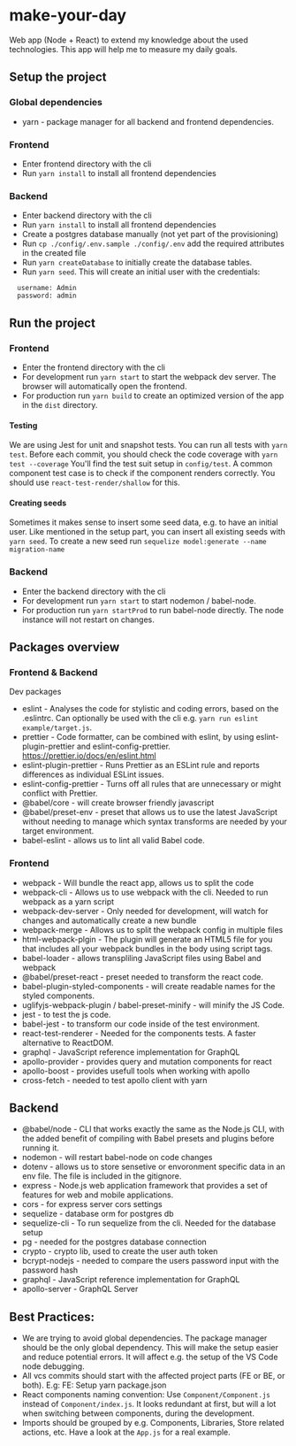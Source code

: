 # make-your-day
Web app (Node + React) to extend my knowledge about the used technologies. This app will help me to measure my daily goals.


## Setup the project

### Global dependencies
* yarn - package manager for all backend and frontend dependencies.

### Frontend
* Enter frontend directory with the cli
* Run `yarn install` to install all frontend dependencies

### Backend
* Enter backend directory with the cli
* Run `yarn install` to install all frontend dependencies
* Create a postgres database manually (not yet part of the provisioning)
* Run `cp ./config/.env.sample ./config/.env` add the required attributes in the created file
* Run `yarn createDatabase` to initially create the database tables.
* Run `yarn seed`. This will create an initial user with the credentials:
```
  username: Admin
  password: admin
```


## Run the project

### Frontend
* Enter the frontend directory with the cli
* For development run `yarn start` to start the webpack dev server. The browser will automatically open the frontend.
* For production run `yarn build` to create an optimized version of the app in the `dist` directory.

#### Testing
We are using Jest for unit and snapshot tests. You can run all tests with `yarn test`.
Before each commit, you should check the code coverage with `yarn test --coverage`
You'll find the test suit setup in `config/test`.
A common component test case is to check if the component renders correctly.
You should use `react-test-render/shallow` for this.

#### Creating seeds
Sometimes it makes sense to insert some seed data, e.g. to have an initial user.
Like mentioned in the setup part, you can insert all existing seeds with `yarn seed`.
To create a new seed run  `sequelize model:generate --name migration-name`

### Backend
* Enter the backend directory with the cli
* For development run `yarn start` to start nodemon / babel-node.
* For production run `yarn startProd` to run babel-node directly. The node instance will not restart on changes.


## Packages overview

### Frontend & Backend
Dev packages
* eslint - Analyses the code for stylistic and coding errors, based on the .eslintrc.
Can optionally be used with the cli e.g. `yarn run eslint example/target.js`.
* prettier - Code formatter, can be combined with eslint, by using eslint-plugin-prettier and eslint-config-prettier. https://prettier.io/docs/en/eslint.html
* eslint-plugin-prettier - Runs Prettier as an ESLint rule and reports differences as individual ESLint issues.
* eslint-config-prettier - Turns off all rules that are unnecessary or might conflict with Prettier.
* @babel/core - will create browser friendly javascript
* @babel/preset-env - preset that allows us to use the latest JavaScript without needing to manage which syntax transforms are needed by your target environment.
* babel-eslint - allows us to lint all valid Babel code.

### Frontend
* webpack - Will bundle the react app, allows us to split the code
* webpack-cli - Allows us to use webpack with the cli. Needed to run webpack as a yarn script
* webpack-dev-server - Only needed for development, will watch for changes and automatically create a new bundle
* webpack-merge - Allows us to split the webpack config in multiple files
* html-webpack-plgin - The plugin will generate an HTML5 file for you that includes all your webpack bundles in the body using script tags.
* babel-loader - allows transpliling JavaScript files using Babel and webpack
* @babel/preset-react - preset needed to transform the react code.
* babel-plugin-styled-components - will create readable names for the styled components.
* uglifyjs-webpack-plugin / babel-preset-minify - will minify the JS Code.
* jest - to test the js code.
* babel-jest - to transform our code inside of the test environment.
* react-test-renderer - Needed for the components tests. A faster alternative to ReactDOM.
* graphql - JavaScript reference implementation for GraphQL
* apollo-provider - provides query and mutation components for react
* apollo-boost - provides usefull tools when working with apollo
* cross-fetch - needed to test apollo client with yarn

## Backend
* @babel/node - CLI that works exactly the same as the Node.js CLI, with the added benefit of compiling with Babel presets and plugins before running it.
* nodemon - will restart babel-node on code changes
* dotenv - allows us to store sensetive or envoronment specific data in an env file. The file is included in the gitignore.
* express - Node.js web application framework that provides a set of features for web and mobile applications.
* cors - for express server cors settings
* sequelize - database orm for postgres db
* sequelize-cli - To run sequelize from the cli.
Needed for the database setup
* pg - needed for the postgres database connection
* crypto - crypto lib, used to create the user auth token
* bcrypt-nodejs - needed to compare the users password input with the password hash
* graphql - JavaScript reference implementation for GraphQL
* apollo-server - GraphQL Server


## Best Practices:
* We are trying to avoid global dependencies.
The package manager should be the only global dependency.
This will make the setup easier and reduce potential errors.
It will affect e.g. the setup of the VS Code node debugging.
* All vcs commits should start with the affected project parts (FE or BE, or both).
E.g: FE: Setup yarn package.json
* React components naming convention:
Use `Component/Component.js` instead of `Component/index.js`. It looks redundant at first, but will a lot when switching between components, during the development.
* Imports should be grouped by e.g. Components, Libraries, Store related actions, etc. Have a look at the `App.js` for a real example.

